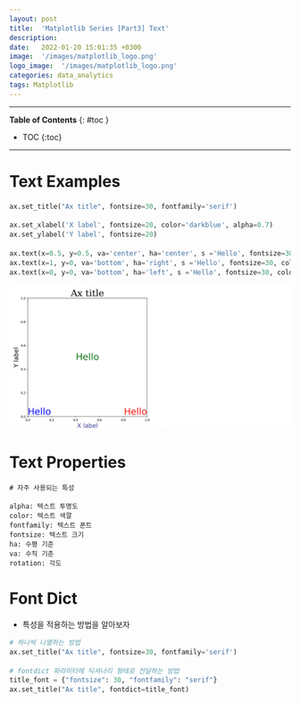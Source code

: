 ```yaml
---
layout: post
title:  'Matplotlib Series [Part3] Text'
description: 
date:   2022-01-20 15:01:35 +0300
image:  '/images/matplotlib_logo.png'
logo_image:  '/images/matplotlib_logo.png'
categories: data_analytics
tags: Matplotlib
---
```

---
**Table of Contents**
{: #toc }
*  TOC
{:toc}

--- 

# Text Examples

```py
ax.set_title("Ax title", fontsize=30, fontfamily='serif')

ax.set_xlabel('X label', fontsize=20, color='darkblue', alpha=0.7)
ax.set_ylabel('Y label', fontsize=20)

ax.text(x=0.5, y=0.5, va='center', ha='center', s ='Hello', fontsize=30, color='green')
ax.text(x=1, y=0, va='bottom', ha='right', s ='Hello', fontsize=30, color='red')
ax.text(x=0, y=0, va='bottom', ha='left', s ='Hello', fontsize=30, color='blue')

```

![](/images/matplot_13.png)


# Text Properties


```
# 자주 사용되는 특성

alpha: 텍스트 투명도
color: 텍스트 색깔
fontfamily: 텍스트 폰트
fontsize: 텍스트 크기
ha: 수평 기준
va: 수직 기준
rotation: 각도
```


# Font Dict

- 특성을 적용하는 방법을 알아보자

```py
# 하나씩 나열하는 방법
ax.set_title("Ax title", fontsize=30, fontfamily='serif')

# fontdict 파라미터에 딕셔너리 형태로 전달하는 방법
title_font = {"fontsize": 30, "fontfamily": "serif"}
ax.set_title("Ax title", fontdict=title_font)
```












